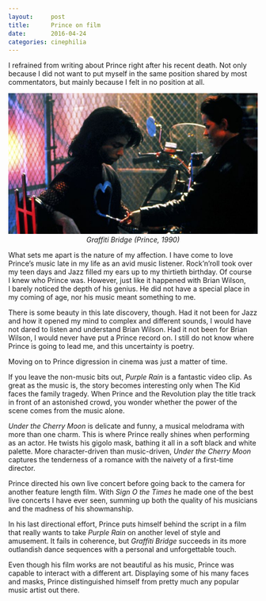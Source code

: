 ```yaml
---
layout:     post
title:      Prince on film
date:       2016-04-24
categories: cinephilia
---
```


I refrained from writing about Prince right after his recent death. Not only
because I did not want to put myself in the same position shared by most
commentators, but mainly because I felt in no position at all.

<!--more-->

<p align="center">
    <img src="/media/2016-04-24-graffiti_bridge.jpg">
    <br>
    <em>Graffiti Bridge (Prince, 1990)</em>
</p>

What sets me apart is the nature of my affection. I have come to love
Prince’s music late in my life as an avid music listener. Rock’n’roll took over
my teen days and Jazz filled my ears up to my thirtieth birthday. Of course
I knew who Prince was. However, just like it happened with Brian Wilson,
I barely noticed the depth of his genius. He did not have a special place in my
coming of age, nor his music meant something to me.

There is some beauty in this late discovery, though. Had it not been for Jazz
and how it opened my mind to complex and different sounds, I would have not
dared to listen and understand Brian Wilson. Had it not been for Brian Wilson,
I would never have put a Prince record on. I still do not know where Prince is
going to lead me, and this uncertainty is poetry.

Moving on to Prince digression in cinema was just a matter of time.

If you leave the non-music bits out, *Purple Rain* is a fantastic video clip. As
great as the music is, the story becomes interesting only when The Kid faces the
family tragedy. When Prince and the Revolution play the title track in front of
an astonished crowd, you wonder whether the power of the scene comes from the
music alone.

*Under the Cherry Moon* is delicate and funny, a musical melodrama with more
than one charm. This is where Prince really shines when performing as an actor.
He twists his gigolo mask, bathing it all in a soft black and white palette.
More character-driven than music-driven, *Under the Cherry Moon* captures the
tenderness of a romance with the naivety of a first-time director.

Prince directed his own live concert before going back to the camera for another
feature length film. With *Sign O the Times* he made one of the best live
concerts I have ever seen, summing up both the quality of his musicians and the
madness of his showmanship.

In his last directional effort, Prince puts himself behind the script in a film
that really wants to take *Purple Rain* on another level of style and amusement.
It fails in coherence, but *Graffiti Bridge* succeeds in its more outlandish
dance sequences with a personal and unforgettable touch.

Even though his film works are not beautiful as his music, Prince was capable to
interact with a different art. Displaying some of his many faces and masks,
Prince distinguished himself from pretty much any popular music artist out
there.

